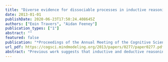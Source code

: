 ```yaml
---
title: "Diverse evidence for dissociable processes in inductive reasoning"
date: 2013-01-01
publishDate: 2020-06-23T17:50:24.408645Z
authors: ["Eoin Travers", "Aidan Feeney"]
publication_types: ["1"]
abstract: ""
featured: false
publication: "*Proceedings of the Annual Meeting of the Cognitive Science Society*"
url_pdf: https://cogsci.mindmodeling.org/2013/papers/0277/paper0277.pdf
abstract: "Previous work suggests that inductive and deductive reasoning may be accomplished by different processes. Here, we examine whether different phenomena of inductive reasoning, previously explained in the same way, may rely on different types of processes. In Experiment 1 we show that trials which examine sensitivity to sample size in inductive reasoning have greater effects on secondary task performance than do trials examining sensitivity to the diversity of the sample. In Experiment 2 we show that in a surprise recognition memory test, participants have significantly better memory for the content of diversity trials than for sample size trials. Both findings are consistent with the suggestion that some phenomena of inductive reasoning may be rule-based, whereas others may depend on feature-level processing."
---
```


